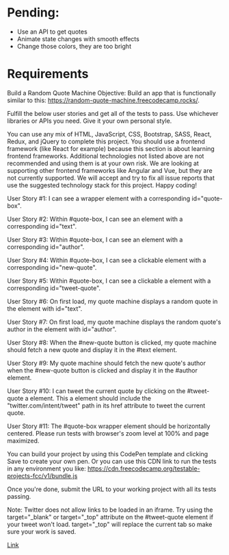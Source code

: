 # Pending:

- Use an API to get quotes
- Animate state changes with smooth effects
- Change those colors, they are too bright 

# Requirements

Build a Random Quote Machine
Objective: Build an app that is functionally similar to this: https://random-quote-machine.freecodecamp.rocks/.

Fulfill the below user stories and get all of the tests to pass. Use whichever libraries or APIs you need. Give it your own personal style.

You can use any mix of HTML, JavaScript, CSS, Bootstrap, SASS, React, Redux, and jQuery to complete this project. You should use a frontend framework (like React for example) because this section is about learning frontend frameworks. Additional technologies not listed above are not recommended and using them is at your own risk. We are looking at supporting other frontend frameworks like Angular and Vue, but they are not currently supported. We will accept and try to fix all issue reports that use the suggested technology stack for this project. Happy coding!

User Story #1: I can see a wrapper element with a corresponding id="quote-box".

User Story #2: Within #quote-box, I can see an element with a corresponding id="text".

User Story #3: Within #quote-box, I can see an element with a corresponding id="author".

User Story #4: Within #quote-box, I can see a clickable element with a corresponding id="new-quote".

User Story #5: Within #quote-box, I can see a clickable a element with a corresponding id="tweet-quote".

User Story #6: On first load, my quote machine displays a random quote in the element with id="text".

User Story #7: On first load, my quote machine displays the random quote's author in the element with id="author".

User Story #8: When the #new-quote button is clicked, my quote machine should fetch a new quote and display it in the #text element.

User Story #9: My quote machine should fetch the new quote's author when the #new-quote button is clicked and display it in the #author element.

User Story #10: I can tweet the current quote by clicking on the #tweet-quote a element. This a element should include the "twitter.com/intent/tweet" path in its href attribute to tweet the current quote.

User Story #11: The #quote-box wrapper element should be horizontally centered. Please run tests with browser's zoom level at 100% and page maximized.

You can build your project by using this CodePen template and clicking Save to create your own pen. Or you can use this CDN link to run the tests in any environment you like: https://cdn.freecodecamp.org/testable-projects-fcc/v1/bundle.js

Once you're done, submit the URL to your working project with all its tests passing.

Note: Twitter does not allow links to be loaded in an iframe. Try using the target="_blank" or target="_top" attribute on the #tweet-quote element if your tweet won't load. target="_top" will replace the current tab so make sure your work is saved.

[Link](https://www.freecodecamp.org/learn/front-end-development-libraries/front-end-development-libraries-projects/build-a-random-quote-machine)
